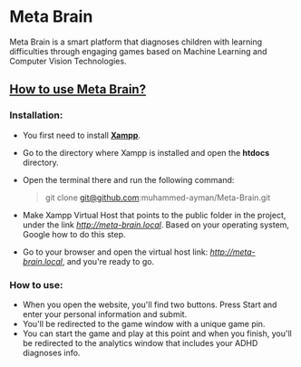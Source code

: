 # Meta Brain

Meta Brain is a smart platform that diagnoses children with learning difficulties through engaging games based on Machine Learning and Computer Vision Technologies.

## <ins>How to use Meta Brain?</ins>
### Installation:
- You first need to install [**Xampp**](https://www.apachefriends.org/download.html).
- Go to the directory where Xampp is installed and open the **htdocs** directory.
- Open the terminal there and run the following command:

    > git clone git@github.com:muhammed-ayman/Meta-Brain.git
- Make Xampp Virtual Host that points to the public folder in the project, under the link *http://meta-brain.local*. Based on your operating system, Google how to do this step.
- Go to your browser and open the virtual host link: *http://meta-brain.local*, and you're ready to go.

### How to use:

- When you open the website, you'll find two buttons. Press Start and enter your personal information and submit.
- You'll be redirected to the game window with a unique game pin.
- You can start the game and play at this point and when you finish, you'll be redirected to the analytics window that includes your ADHD diagnoses info.